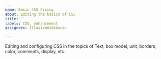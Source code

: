 ```yaml
---
name: Basic CSS Fixing
about: Editing the basics of CSS
title: ''
labels: CSS, enhancement
assignees: IllusiveAldebaran

---
```


Editing and configuring CSS in the topics of Text, box model, unit, borders, color, comments, display, etc.
